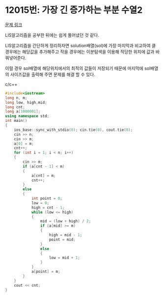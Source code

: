 # 12015번: 가장 긴 증가하는 부분 수열2
[문제 링크](https://www.acmicpc.net/problem/12015)

LIS알고리즘을 공부한 뒤에는 쉽게 풀어냈던 것 같다.

LIS알고리즘을 간단하게 정리하자면 solution배열(sol)에 가장 마지막과 비교하여 클 경우에는 해당값을 추가해주고 작을 경우에는 이분탐색을 이용해 적당한 위치에 값과 바꿔넣어준다.

이럴 경우 sol배열에 해당위치에서의 최적의 값들이 저장되기 때문에 마지막에 sol배열의 사이즈값을 출력해 주면 문제를 해결 할 수 있다.

c/c++

``` c++
#include<iostream>
long n, m;
long low, high,mid;
long cnt;
long a[1000001];
using namespace std;
int main()
{
	ios_base::sync_with_stdio(0); cin.tie(0), cout.tie(0);
	cin >> n;
	cin >> m;
	a[0] = m;
	cnt++;
	for (int i = 1; i < n; i++)
	{
		cin >> m;
		if (a[cnt - 1] < m)
		{
			a[cnt] = m;
			cnt++;
		}
		else
		{
			int point = 0;
			low = 0;
			high = cnt - 1;
			while (low <= high)
			{
				mid = (low + high) / 2;
				if (a[mid] >= m)
				{
					high = mid - 1;
					point = mid;
				}
				else
				{
					low = mid + 1;
				}
			}
			a[point] = m;
		}
	}
	cout << cnt;
}	
